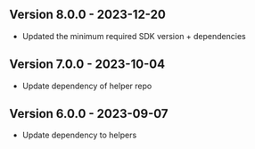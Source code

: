 ## Version 8.0.0 - 2023-12-20
* Updated the minimum required SDK version + dependencies
## Version 7.0.0 - 2023-10-04
* Update dependency of helper repo
## Version 6.0.0 - 2023-09-07
* Update dependency to helpers
